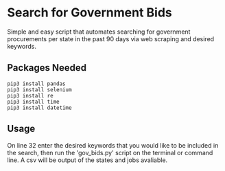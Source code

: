 # Search for Government Bids 

Simple and easy script that automates searching for government procurements per state in the past 90 days via web scraping and desired keywords.  

## Packages Needed 
```
pip3 install pandas
pip3 install selenium
pip3 install re
pip3 install time
pip3 install datetime
```

## Usage

On line 32 enter the desired keywords that you would like to be included in the search, then run the 'gov_bids.py' script on the terminal or command line.  A csv will be output of the states and jobs avaliable.  

